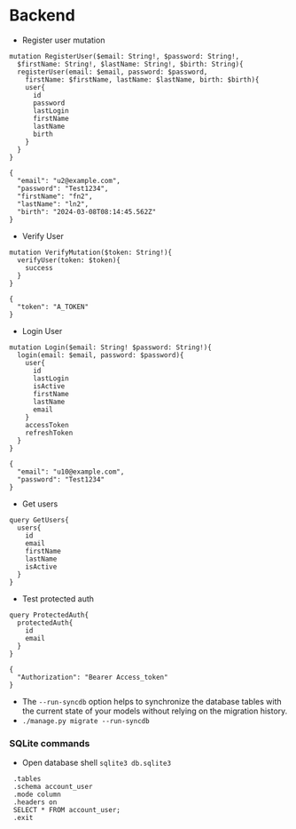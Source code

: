 # Backend
 - Register user mutation
```
mutation RegisterUser($email: String!, $password: String!, 
  $firstName: String!, $lastName: String!, $birth: String){
  registerUser(email: $email, password: $password, 
    firstName: $firstName, lastName: $lastName, birth: $birth){
    user{
      id
      password
      lastLogin
      firstName
      lastName
      birth
    }
  }
}
```

```
{
  "email": "u2@example.com",
  "password": "Test1234",
  "firstName": "fn2",
  "lastName": "ln2",
  "birth": "2024-03-08T08:14:45.562Z"
}
```

- Verify User
```
mutation VerifyMutation($token: String!){
  verifyUser(token: $token){
    success
  }
}
```

```
{
  "token": "A_TOKEN"
}
```

- Login User

```
mutation Login($email: String! $password: String!){
  login(email: $email, password: $password){
    user{
      id
      lastLogin
      isActive
      firstName
      lastName
      email
    }
    accessToken
    refreshToken
  }
}
```

``` 
{
  "email": "u10@example.com",
  "password": "Test1234"
}
```

- Get users

```
query GetUsers{
  users{
    id
    email
    firstName
    lastName
    isActive
  }
}
```

- Test protected auth
``` 
query ProtectedAuth{
  protectedAuth{
    id
    email
  }
} 
```

```
{
  "Authorization": "Bearer Access_token"
}
```


 - The `--run-syncdb` option helps to synchronize the database tables with the current state of your models without relying on the migration history.
 - `./manage.py migrate --run-syncdb`

 ### SQLite commands
 - Open database shell `sqlite3 db.sqlite3`

```
 .tables
 .schema account_user
 .mode column
 .headers on
 SELECT * FROM account_user;
 .exit
```